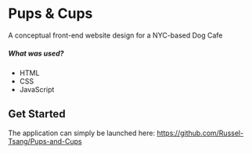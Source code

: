# Pups & Cups

A conceptual front-end website design for a NYC-based Dog Cafe

##### What was used?
- HTML 
- CSS
- JavaScript

## Get Started

The application can simply be launched here: https://github.com/Russel-Tsang/Pups-and-Cups
